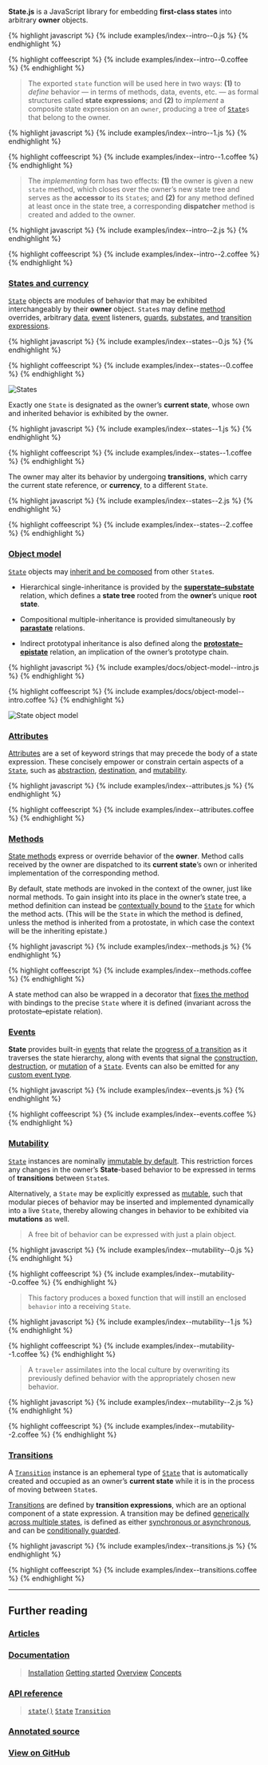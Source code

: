 **State.js** is a JavaScript library for embedding **first-class states** into arbitrary **owner** objects.

{% highlight javascript %}
{% include examples/index--intro--0.js %}
{% endhighlight %}

{% highlight coffeescript %}
{% include examples/index--intro--0.coffee %}
{% endhighlight %}

> The exported `state` function will be used here in two ways: **(1)** to *define* behavior — in terms of methods, data, events, etc. — as formal structures called **state expressions**; and **(2)** to *implement* a composite state expression on an `owner`, producing a tree of [`State`](#states-and-currency)s that belong to the owner.

{% highlight javascript %}
{% include examples/index--intro--1.js %}
{% endhighlight %}

{% highlight coffeescript %}
{% include examples/index--intro--1.coffee %}
{% endhighlight %}

> The *implementing* form has two effects: **(1)** the owner is given a new `state` method, which closes over the owner’s new state tree and serves as the **accessor** to its `State`s; and **(2)** for any method defined at least once in the state tree, a corresponding **dispatcher** method is created and added to the owner.

{% highlight javascript %}
{% include examples/index--intro--2.js %}
{% endhighlight %}

{% highlight coffeescript %}
{% include examples/index--intro--2.coffee %}
{% endhighlight %}


### [States and currency](#states-and-currency)

[`State`](/api/#state) objects are modules of behavior that may be exhibited interchangeably by their **owner** object. `State`s may define [method](#methods) overrides, arbitrary [data](/docs/#concepts--data), [event](#events) listeners, [guards](/docs/#concepts--guards), [substates](/docs/#concepts--object-model--superstates-and-substates), and [transition expressions](/docs/#concepts--transitions).

{% highlight javascript %}
{% include examples/index--states--0.js %}
{% endhighlight %}

{% highlight coffeescript %}
{% include examples/index--states--0.coffee %}
{% endhighlight %}

![States][diagram--states]

Exactly one `State` is designated as the owner’s **current state**, whose own and inherited behavior is exhibited by the owner.

{% highlight javascript %}
{% include examples/index--states--1.js %}
{% endhighlight %}

{% highlight coffeescript %}
{% include examples/index--states--1.coffee %}
{% endhighlight %}

The owner may alter its behavior by undergoing **transitions**, which carry the current state reference, or **currency**, to a different `State`.

{% highlight javascript %}
{% include examples/index--states--2.js %}
{% endhighlight %}

{% highlight coffeescript %}
{% include examples/index--states--2.coffee %}
{% endhighlight %}


### [Object model](#object-model)

[`State`](/api/#state) objects may [inherit and be composed](/docs/#concepts--object-model) from other `State`s.

* Hierarchical single-inheritance is provided by the [**superstate–substate**](/docs/#concepts--object-model--superstates-and-substates) relation, which defines a **state tree** rooted from the **owner**’s unique **root state**.

* Compositional multiple-inheritance is provided simultaneously by [**parastate**](/docs/#concepts--object-model--parastates-and-composition) relations.

* Indirect prototypal inheritance is also defined along the [**protostate–epistate**](/docs/#concepts--object-model--protostates-and-epistates) relation, an implication of the owner’s prototype chain.

{% highlight javascript %}
{% include examples/docs/object-model--intro.js %}
{% endhighlight %}

{% highlight coffeescript %}
{% include examples/docs/object-model--intro.coffee %}
{% endhighlight %}

![State object model][diagram--object-model]


### [Attributes](#attributes)

[Attributes](/docs/#concepts--attributes) are a set of keyword strings that may precede the body of a state expression. These concisely empower or constrain certain aspects of a [`State`](/api/#state), such as [abstraction](/docs/#concepts--attributes--abstraction), [destination](/docs/#concepts--attributes--destination), and [mutability](/docs/#concepts--attributes--mutability).

{% highlight javascript %}
{% include examples/index--attributes.js %}
{% endhighlight %}

{% highlight coffeescript %}
{% include examples/index--attributes.coffee %}
{% endhighlight %}


### [Methods](#methods)

[State methods](/docs/#concepts--methods) express or override behavior of the **owner**. Method calls received by the owner are dispatched to its **current state**’s own or inherited implementation of the corresponding method.

By default, state methods are invoked in the context of the owner, just like normal methods. To gain insight into its place in the owner’s state tree, a method definition can instead be [contextually bound](/docs/#concepts--methods--context) to the [`State`](/api/#state) for which the method acts. (This will be the `State` in which the method is defined, unless the method is inherited from a protostate, in which case the context will be the inheriting epistate.)

{% highlight javascript %}
{% include examples/index--methods.js %}
{% endhighlight %}

{% highlight coffeescript %}
{% include examples/index--methods.coffee %}
{% endhighlight %}

A state method can also be wrapped in a decorator that [fixes the method](/docs/#concepts--methods--lexical-bindings) with bindings to the precise `State` where it is defined (invariant across the protostate–epistate relation).


### [Events](#events)

**State** provides built-in [events](/docs/#concepts--events) that relate the [progress of a transition](/docs/#concepts--events--transitional) as it traverses the state hierarchy, along with events that signal the [construction, destruction](/docs/#concepts--events--existential), or [mutation](/docs/#concepts--events--mutation) of a [`State`](/api/#state). Events can also be emitted for any [custom event type](/docs/#concepts--events--custom).

{% highlight javascript %}
{% include examples/index--events.js %}
{% endhighlight %}

{% highlight coffeescript %}
{% include examples/index--events.coffee %}
{% endhighlight %}


### [Mutability](#mutability)

[`State`](/api/#state) instances are nominally [immutable by default](/docs/#concepts--attributes--mutability). This restriction forces any changes in the owner’s **State**-based behavior to be expressed in terms of **transitions** between `State`s.

Alternatively, a `State` may be explicitly expressed as [mutable](/api/#state--attributes--mutable), such that modular pieces of behavior may be inserted and implemented dynamically into a live `State`, thereby allowing changes in behavior to be exhibited via **mutations** as well.

> A free bit of behavior can be expressed with just a plain object.

{% highlight javascript %}
{% include examples/index--mutability--0.js %}
{% endhighlight %}

{% highlight coffeescript %}
{% include examples/index--mutability--0.coffee %}
{% endhighlight %}

> This factory produces a boxed function that will instill an enclosed `behavior` into a receiving `State`.

{% highlight javascript %}
{% include examples/index--mutability--1.js %}
{% endhighlight %}

{% highlight coffeescript %}
{% include examples/index--mutability--1.coffee %}
{% endhighlight %}

> A `traveler` assimilates into the local culture by overwriting its previously defined behavior with the appropriately chosen new behavior.

{% highlight javascript %}
{% include examples/index--mutability--2.js %}
{% endhighlight %}

{% highlight coffeescript %}
{% include examples/index--mutability--2.coffee %}
{% endhighlight %}


### [Transitions](#Transitions)

A [`Transition`](/api/#transition) instance is an ephemeral type of [`State`](/api/#state) that is automatically created and occupied as an owner’s **current state** while it is in the process of moving between `State`s.

[Transitions](/docs/#concepts--transitions) are defined by **transition expressions**, which are an optional component of a state expression. A transition may be defined [generically across multiple states](/docs/#concepts--transitions--expressions), is defined as either [synchronous or asynchronous](/docs/#concepts--transitions--lifecycle), and can be [conditionally guarded](/docs/#concepts--guards).

{% highlight javascript %}
{% include examples/index--transitions.js %}
{% endhighlight %}

{% highlight coffeescript %}
{% include examples/index--transitions.coffee %}
{% endhighlight %}


* * *

## Further reading


### [Articles](/blog/)

### [Documentation](/docs/)

> [Installation](/docs/#installation)
> [Getting started](/docs/#getting-started)
> [Overview](/docs/#overview)
> [Concepts](/docs/#concepts)

### [API reference](/api/)

> [`state()`](/api/#state-function)
> [`State`](/api/#state)
> [`Transition`](/api/#transition)

### [Annotated source](/source/)

### [View on GitHub](http://github.com/nickfargo/state)




[diagram--states]: /img/model-5.png "States"
[diagram--object-model]: /img/model-4-75pct.png "State object model"
